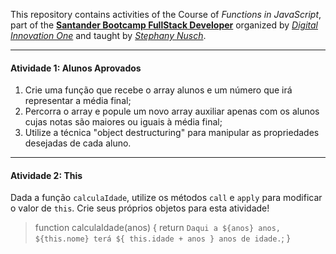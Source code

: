 
This repository contains activities of the Course of *Functions in JavaScript*, part of the **[Santander Bootcamp FullStack Developer](https://app.becas-santander.com/pt-BR/program/bolsas-santander-tecnologia-santander-bootcamp-2022)** organized by *[Digital Innovation One](https://www.dio.me/en)* and taught by *[Stephany Nusch](https://github.com/stebsnusch)*.

___

#### Atividade 1: Alunos Aprovados
1. Crie uma função que recebe o array alunos e um número que irá representar a média final;
2. Percorra o array e popule um novo array auxiliar apenas com os alunos cujas notas são maiores ou iguais à média final;
3. Utilize a técnica "object destructuring" para manipular as propriedades desejadas de cada aluno.
---

#### Atividade 2: This
Dada a função `calculaIdade`, utilize os métodos `call` e `apply` para modificar o valor de `this`. Crie seus próprios objetos para esta atividade!

>function calculaIdade(anos) {
	return `Daqui a ${anos} anos, ${this.nome} terá ${
		this.idade + anos
	} anos de idade.`;
}
